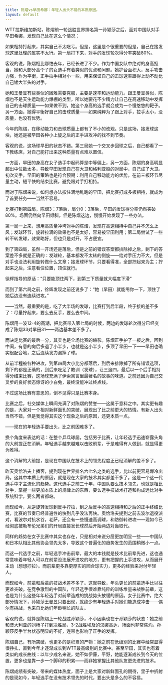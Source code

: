 ```yaml
---
title: 陈熠vs早田希娜：年轻人出头不易的本质原因。
layout: default
---
```


WTT拉斯维加斯站，陈熠前一轮战胜世界排名第一孙颖莎之后，面对中国队对手早田希娜，发现自己处在这么个情况：

如果相持打起来，其实自己不太吃亏。但是，这里是个很重要的但是，自己在接发球这里处理的属实不太行。第一局打下来，对手的发球轮次得分率突破80%。

客观的说，陈熠相比哪怕去年，已经长进了不少。作为中国女队中绝对的身高担当，她和大部分高个子的女选手有着类似的优点和问题。她护台面积大，反手攻击力强，作为平衡，正手拉手相对小一些，用来保证自己的击球速率跟得上动不动比自己矮大半头的对手。

她和王曼昱有些类似的困难需要克服，主要是速率和运动能力。跟王曼昱类似，陈熠也不是天生运动能力爆棚的类型，所以她要花不少精力让自己在高速移动中发挥自己的击球质量——如果做不到，她这个身高的选手就会成为一个慢悠悠的靶子。另一方面，她得平衡好自己的击球质量——如果纯粹为了跟上对手，拉手太小，没质量，也没有优势。

今年的陈熠，在移动能力和击球质量上都有了不小的改观。只是这场，接发球这块，她还是被早田各种小上旋之后的正手进攻冲的找不到节奏。

客观的说，这场球早田的状态不错。第三局她一个交叉步回球之后，自己都看了一下教练席，对自己能打出来这种质量有点难以置信。

一方面，早田的身高在女子选手中起码算是中等偏上，另一方面，陈熠的身高明显超出中位数太多，导致早田发现自己在大卫和格利亚般的对局中，自己成了大卫。初次交手，早田的策略也是符合预期：利用自己移动能力的优势，在前三板环节尽量主动，短平快的结束比赛，避免跟对手打相持。

而对于陈熠来说，如何想办法按住满地乱跑的早田，把比赛打成多板相持，就成为了首要任务——当然不容易。

比赛打到第四局，陈熠3：7落后，局分0：3落后，早田的发球得分率仍然突破80%。场面仍然向早田倾斜，但是陈熠这边，慢慢开始发现了一些办法。

第一局一上来，想用高质量冲垮对手的陈熠，发现在高速相持中自己并不怎么上风；发球环节，旋转拉满的效果也不是太好，容易被早田利用；第二局尝试了一些转不转发球，效果略好，但也只是对开，不占便宜。

到了第四局，虽然一开场还是落后，但是之前的错误答案都排除掉之后，剩下的答案差不多就是正确的：发球轮，基本都发不太转的侧旋——给对手压力不大，但是对手也没法利用旋转做什么文章；接发球环节，只要看得准，全部拧起来为主；拧起来之后，注意看住位置，顶住就行。

徐辉指导的原话：“只要能顶住两下，到第三下质量就大幅度下滑”

而到了第六局之前，徐辉发现之前还说多了：“她（早田）就能甩你一下，顶住了她后边没有连续进攻。”

——当然，最重要的是，吃了大半场的发球，比赛打到后半段，终于接的差不多了：尽量拧起来，要么去反手，要么去中间。

陈熠用一波12-4的高潮，把比赛带入第七局的时候，两边的发球轮次得分已经变成了陈熠33对早田31——两边基本差不多了。

而决定比赛的最后一分，其实也是全场比赛的缩影。陈熠正手护了一板之后，回到中间，有意的向后多退了小半步，也就是这小半步，多顶了早田一下——早田也确实很配合地，之后连续发力漏掉了球。

从前半程被各种进攻，到第四局大小比分都落后，到后来排除掉了所有错误选项，剩下的都是正确的，到后来吃足了教训（发球），让三追四，最后以一个后手相持得分结束比赛，这场球充满了伊索寓言里最著名的故事的味道。之前还因为自己交叉步的良好状态惊讶的小白兔，最终没能冲过终点线。

不过这场比赛有意思的，倒不见得只是比赛本身。

比赛之后，社交媒体上瞬间充满了对陈熠的赞誉——这属于意料之中。其实更有趣的是，大家对一个相对新鲜面孔的突破，展现出了比之前更大的热情。有新人出头当然不错，但是我觉得其实这个现象之后的原因，还更本质一点。

——现在的年轻选手要出头，比之前困难多了。

换个角度来表达的话：在整个乒乓球届，包括男子比赛，让年轻选手迅速崭露头角的大前提正在消解。年轻选手越来越难以击败前辈，于是难得有人做到，就显得更为难得。

这个消解的大前提，是现在中国队在技术上的领先程度正已经消解的差不多了。

昨天奥恰洛夫上播客，提到现在世界排名六七名之类的选手，比以前更容易爆冷出局。这其中本质上的原因，就是现在大家的技术其实都差不多了。这是一个这一代选手中才主流化的趋势。这代选手之前三十年，中国队要么技术领先，也就是相比对手，掌握一些更加本质上的规律上的东西，要么选手技战术打造和构成远比对手系统科学，要么两者都站。

而现如今，从逆旋转发球到反手拧拉，到之后反手的高速相持和之后的正手终结比赛，比赛的节奏已经普遍性的快到几乎没法再快。奥恰洛夫提到之前去波尔退役派对，看波尔对抗水谷，老萨，还会有一些慢速高调球，和防御转进攻——现如今已经彻底被勒布伦兄弟们的开局直接发长球然后开始两边对轰取代。

同样的趋势在女子比赛中其实也存在，只是相对来说分层更加明显一些——中国队和日本队相比其他协会领先太多，导致这个普遍化的趋势发生的范围稍微小一点。

而这一代选手之前，年轻选手冲击前辈，最大的本钱就是技术比前辈先进，这也通常意味着年轻人可以在前辈没法展开进攻的地方，更有把握的上手进攻，从而展开主动（想想拧拉）。而前辈更多靠更厚实的回合球实力，更多的经验来对付年轻人。

而现如今，前辈和后辈的技战术差不多了。这就导致，年头更长的前辈选手比以往更难突破。在竞争激烈的中国队，年轻选手很难靠纯粹的训练堆量来战胜前辈，这也是为什么这些年年轻选手对前辈造成的挑战势头放缓的原因。女子比赛中，绝大部分情况下，孙颖莎王曼昱只要出现，就绝少有年轻选手对她们能造成冲击——偶尔有挑战，也来自比她们年龄稍长的队友。

客观的说，就算是陈熠上一轮战胜孙颖莎，不小因素也在于孙颖莎的状态：她之前和澳大利亚的刘杨子打到决胜局，3-2战胜埃及的汉娜高达，场面也非常焦灼。孙颖莎反手半台状态明显的不好，连带也影响了正手的发挥。

陈熠自己，有所突破，也更多的是积累的产物：她之前在低级别的比赛中经常显得很挣扎，直到今年才逐渐成长到WTT最高级别的比赛中。甚至早田，其实也有着类似的成长曲线：以年少成名来说，她不如伊藤，平野，她能逐渐成长到今天的位置，更多也是靠一步一个脚印的积累——而非她掌握比其他队友更先进的技术。

陈熠成绩有突破，带来的媒体热度，面子上是大家对新鲜面孔的期待，里子中折射的是现如今，年轻选手在没有技术领先的时代，要出头是多么的不容易。
